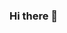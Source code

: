### Hi there 👋

<!--
**tome2018/tome2018** is a ✨ _special_ ✨ repository because its `README.md` (this file) appears on your GitHub profile.

I’m currently working on data analysis

